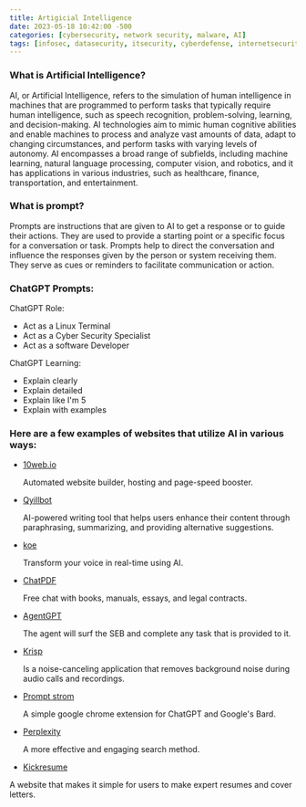 ```yaml
---
title: Artigicial Intelligence
date: 2023-05-18 10:42:00 -500
categories: [cybersecurity, network security, malware, AI]
tags: [infosec, datasecurity, itsecurity, cyberdefense, internetsecurity, ai] # TAG names should be lowercase
---
```


### What is Artificial Intelligence?
AI, or Artificial Intelligence, refers to the simulation of human intelligence in machines that are programmed to perform tasks that typically require human intelligence, such as speech recognition, problem-solving, learning, and decision-making. AI technologies aim to mimic human cognitive abilities and enable machines to process and analyze vast amounts of data, adapt to changing circumstances, and perform tasks with varying levels of autonomy. AI encompasses a broad range of subfields, including machine learning, natural language processing, computer vision, and robotics, and it has applications in various industries, such as healthcare, finance, transportation, and entertainment.

### What is prompt?
Prompts are instructions that are given to AI to get a response or to guide their actions. They are used to provide a starting point or a specific focus for a conversation or task. Prompts help to direct the conversation and influence the responses given by the person or system receiving them. They serve as cues or reminders to facilitate communication or action.

<!-- giving instruction to AI examples-->
### ChatGPT Prompts:

ChatGPT Role:
* Act as a Linux Terminal
* Act as a Cyber Security Specialist
* Act as a software Developer

ChatGPT Learning:
* Explain clearly
* Explain detailed
* Explain like I'm 5
* Explain with examples




### Here are a few examples of websites that utilize AI in various ways:

* [10web.io](https://10web.io/)

   Automated website builder, hosting and page-speed booster. 

* [Qyillbot](https://quillbot.com/)
  
  AI-powered writing tool that helps users enhance their content through paraphrasing, summarizing, and providing alternative suggestions.

* [koe](https://koe.ai/)
  
  Transform your voice in real-time using AI.

* [ChatPDF](https://www.chatpdf.com/)

  Free chat with books, manuals, essays, and legal contracts.

* [AgentGPT](https://agentgpt.reworkd.ai/)

  The agent will surf the SEB and complete any task that is provided to it. 

* [Krisp](https://krisp.ai/)

  Is a noise-canceling application that removes background noise during audio calls and recordings.

* [Prompt strom](https://promptstorm.app/)

  A simple google chrome extension for ChatGPT and Google's Bard.

* [Perplexity](https://www.perplexity.a)
  
  A more effective and engaging search method.

* [Kickresume](https://www.kickresume.com/)

 A website that makes it simple for users to make expert resumes and cover letters.


